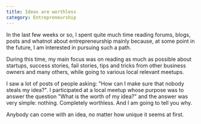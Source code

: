 ```yaml
---
title: Ideas are worthless
category: Entrepreneurship
---
```


In the last few weeks or so, I spent quite much time reading forums, blogs, posts and whatnot about
entrepreneurship mainly because, at some point in the future, I am interested in pursuing such a path.

During this time, my main focus was on reading as much as possible about startups, success stories, 
fail stories, tips and tricks from other business owners and many others, while going to various
local relevant meetups.


I saw a lot of posts of people asking: "How can I make sure that nobody steals my idea?". I participated
at a local meetup whose purpose was to answer the question "What is the worth of my idea?" and the answer was
very simple: nothing. Completely worthless. And I am going to tell you why.

Anybody can come with an idea, no matter how unique it seems at first. 